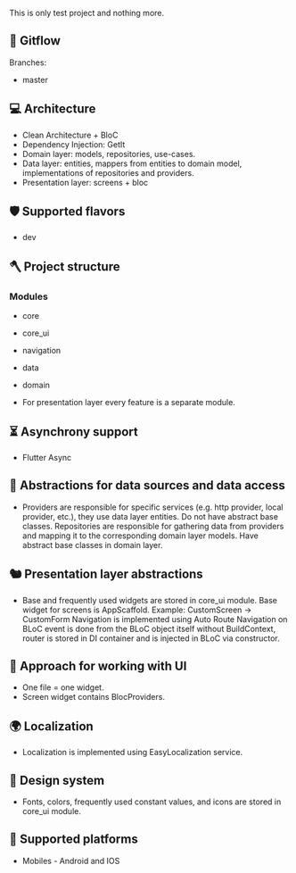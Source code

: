</p>




<p id="description">This is only test project and nothing more.</p>

  
  
<h2>🧐 Gitflow </h2>

Branches: 
* master


  
<h2>💻 Architecture </h2>

*   Clean Architecture + BloC
*   Dependency Injection: GetIt
*   Domain layer: models, repositories, use-cases.
*   Data layer: entities, mappers from entities to domain model, implementations of 
    repositories and providers.
*   Presentation layer: screens + bloc


<h2>🛡️ Supported flavors </h2>

 *  dev


<h2>🪓 Project structure </h2>

<h3> Modules </h3>
 
 *  core
 
 *  core_ui
 
 *  navigation
 
 *  data
 
 *  domain
 
 *  For presentation layer every feature is a separate module.

<h2>⏳ Asynchrony support </h2>

 *  Flutter Async

<h2> 📑 Abstractions for data sources and data access </h2>

* Providers are responsible for specific services (e.g. http provider, local provider, etc.),
they use data layer entities. Do not have abstract base classes.
Repositories are responsible for gathering data from providers
and mapping it to the corresponding domain layer models. Have abstract base classes in domain layer.

<h2> 🐿️ Presentation layer abstractions </h2>

* Base and frequently used widgets are stored in core_ui module.
Base widget for screens is AppScaffold.
Example: CustomScreen -> CustomForm
Navigation is implemented using Auto Route
Navigation on BLoC event is done from the BLoC object itself without BuildContext,
router is stored in DI container and is injected in BLoC via constructor.


<h2> 🐧 Approach for working with UI </h2>

* One file = one widget.
* Screen widget contains BlocProviders.


<h2> 🌍 Localization </h2>

* Localization is implemented using EasyLocalization service.


<h2> 🎨 Design system  </h2>

* Fonts, colors, frequently used constant values, and icons are stored in core_ui 
  module.

<h2> 📲 Supported platforms  </h2>

* Mobiles - Android and IOS
 

   

